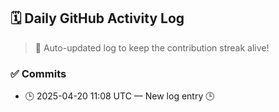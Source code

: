 ## 🗓️ Daily GitHub Activity Log

> 🤖 Auto-updated log to keep the contribution streak alive!

### ✅ Commits

- 🕒 2025-04-20 11:08 UTC — New log entry 🕒

